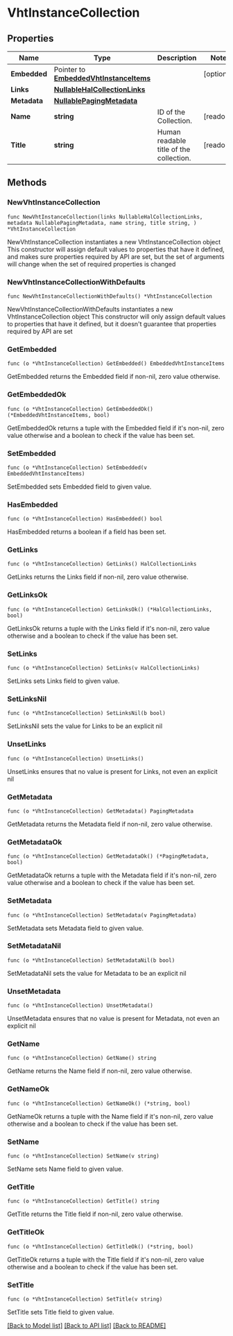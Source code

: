 <!--
Copyright (C) 2020-2023 Arm Limited or its affiliates and Contributors. All rights reserved.
SPDX-License-Identifier: Apache-2.0
-->
# VhtInstanceCollection

## Properties

Name | Type | Description | Notes
------------ | ------------- | ------------- | -------------
**Embedded** | Pointer to [**EmbeddedVhtInstanceItems**](EmbeddedVhtInstanceItems.md) |  | [optional] 
**Links** | [**NullableHalCollectionLinks**](HalCollectionLinks.md) |  | 
**Metadata** | [**NullablePagingMetadata**](PagingMetadata.md) |  | 
**Name** | **string** | ID of the Collection. | [readonly] 
**Title** | **string** | Human readable title of the collection. | [readonly] 

## Methods

### NewVhtInstanceCollection

`func NewVhtInstanceCollection(links NullableHalCollectionLinks, metadata NullablePagingMetadata, name string, title string, ) *VhtInstanceCollection`

NewVhtInstanceCollection instantiates a new VhtInstanceCollection object
This constructor will assign default values to properties that have it defined,
and makes sure properties required by API are set, but the set of arguments
will change when the set of required properties is changed

### NewVhtInstanceCollectionWithDefaults

`func NewVhtInstanceCollectionWithDefaults() *VhtInstanceCollection`

NewVhtInstanceCollectionWithDefaults instantiates a new VhtInstanceCollection object
This constructor will only assign default values to properties that have it defined,
but it doesn't guarantee that properties required by API are set

### GetEmbedded

`func (o *VhtInstanceCollection) GetEmbedded() EmbeddedVhtInstanceItems`

GetEmbedded returns the Embedded field if non-nil, zero value otherwise.

### GetEmbeddedOk

`func (o *VhtInstanceCollection) GetEmbeddedOk() (*EmbeddedVhtInstanceItems, bool)`

GetEmbeddedOk returns a tuple with the Embedded field if it's non-nil, zero value otherwise
and a boolean to check if the value has been set.

### SetEmbedded

`func (o *VhtInstanceCollection) SetEmbedded(v EmbeddedVhtInstanceItems)`

SetEmbedded sets Embedded field to given value.

### HasEmbedded

`func (o *VhtInstanceCollection) HasEmbedded() bool`

HasEmbedded returns a boolean if a field has been set.

### GetLinks

`func (o *VhtInstanceCollection) GetLinks() HalCollectionLinks`

GetLinks returns the Links field if non-nil, zero value otherwise.

### GetLinksOk

`func (o *VhtInstanceCollection) GetLinksOk() (*HalCollectionLinks, bool)`

GetLinksOk returns a tuple with the Links field if it's non-nil, zero value otherwise
and a boolean to check if the value has been set.

### SetLinks

`func (o *VhtInstanceCollection) SetLinks(v HalCollectionLinks)`

SetLinks sets Links field to given value.


### SetLinksNil

`func (o *VhtInstanceCollection) SetLinksNil(b bool)`

 SetLinksNil sets the value for Links to be an explicit nil

### UnsetLinks
`func (o *VhtInstanceCollection) UnsetLinks()`

UnsetLinks ensures that no value is present for Links, not even an explicit nil
### GetMetadata

`func (o *VhtInstanceCollection) GetMetadata() PagingMetadata`

GetMetadata returns the Metadata field if non-nil, zero value otherwise.

### GetMetadataOk

`func (o *VhtInstanceCollection) GetMetadataOk() (*PagingMetadata, bool)`

GetMetadataOk returns a tuple with the Metadata field if it's non-nil, zero value otherwise
and a boolean to check if the value has been set.

### SetMetadata

`func (o *VhtInstanceCollection) SetMetadata(v PagingMetadata)`

SetMetadata sets Metadata field to given value.


### SetMetadataNil

`func (o *VhtInstanceCollection) SetMetadataNil(b bool)`

 SetMetadataNil sets the value for Metadata to be an explicit nil

### UnsetMetadata
`func (o *VhtInstanceCollection) UnsetMetadata()`

UnsetMetadata ensures that no value is present for Metadata, not even an explicit nil
### GetName

`func (o *VhtInstanceCollection) GetName() string`

GetName returns the Name field if non-nil, zero value otherwise.

### GetNameOk

`func (o *VhtInstanceCollection) GetNameOk() (*string, bool)`

GetNameOk returns a tuple with the Name field if it's non-nil, zero value otherwise
and a boolean to check if the value has been set.

### SetName

`func (o *VhtInstanceCollection) SetName(v string)`

SetName sets Name field to given value.


### GetTitle

`func (o *VhtInstanceCollection) GetTitle() string`

GetTitle returns the Title field if non-nil, zero value otherwise.

### GetTitleOk

`func (o *VhtInstanceCollection) GetTitleOk() (*string, bool)`

GetTitleOk returns a tuple with the Title field if it's non-nil, zero value otherwise
and a boolean to check if the value has been set.

### SetTitle

`func (o *VhtInstanceCollection) SetTitle(v string)`

SetTitle sets Title field to given value.



[[Back to Model list]](../README.md#documentation-for-models) [[Back to API list]](../README.md#documentation-for-api-endpoints) [[Back to README]](../README.md)


